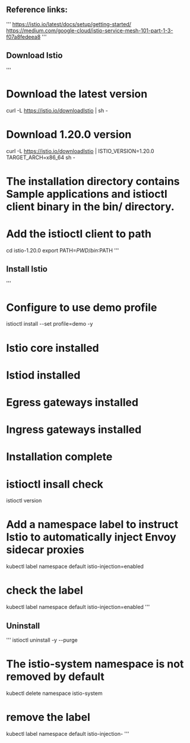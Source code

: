 ## Reference links:
'''
https://istio.io/latest/docs/setup/getting-started/
https://medium.com/google-cloud/istio-service-mesh-101-part-1-3-f07a8fedeea8
'''

## Download Istio
'''
# Download the latest version
curl -L https://istio.io/downloadIstio | sh -

# Download 1.20.0 version 
curl -L https://istio.io/downloadIstio | ISTIO_VERSION=1.20.0 TARGET_ARCH=x86_64 sh -

# The installation directory contains Sample applications and  istioctl client binary in the bin/ directory.
# Add the istioctl client to path
cd istio-1.20.0
export PATH=$PWD/bin:$PATH
'''

## Install Istio
'''
# Configure to use demo profile 
istioctl install --set profile=demo -y
 # Istio core installed
 # Istiod installed
 # Egress gateways installed
 # Ingress gateways installed
 # Installation complete

# istioctl insall check 
istioctl version

# Add a namespace label to instruct Istio to automatically inject Envoy sidecar proxies
kubectl label namespace default istio-injection=enabled

# check the label
kubectl label namespace default istio-injection=enabled
'''

## Uninstall
'''
istioctl uninstall -y --purge

# The istio-system namespace is not removed by default
kubectl delete namespace istio-system

# remove the label
kubectl label namespace default istio-injection-
'''

